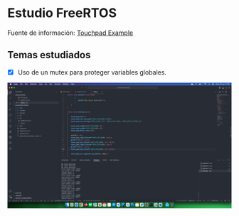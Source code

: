 # Estudio FreeRTOS

Fuente de información: [Touchpad Example](https://github.com/PacktPublishing/Internet-of-Things-with-ESP32/tree/main/ch3/touchpad_example)

## Temas estudiados

- [x] Uso de un mutex para proteger variables globales.


<div style="text-align: center;">

![](docs/result.png)

</div>
